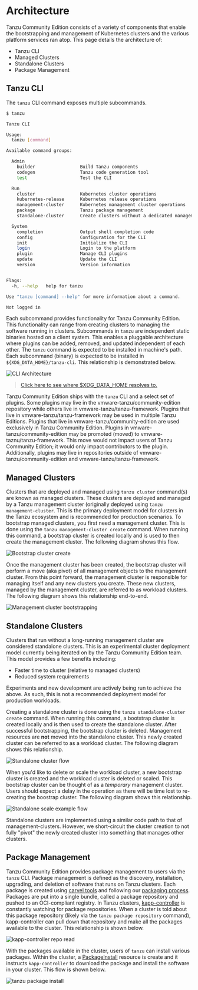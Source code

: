 # Architecture

Tanzu Community Edition consists of a variety of components that enable the
bootstrapping and management of Kubernetes clusters and the various platform
services ran atop. This page details the architecture of:

* Tanzu CLI
* Managed Clusters
* Standalone Clusters
* Package Management

## Tanzu CLI

The `tanzu` CLI command exposes multiple subcommands.

```sh
$ tanzu

Tanzu CLI

Usage:
  tanzu [command]

Available command groups:

  Admin
    builder                 Build Tanzu components
    codegen                 Tanzu code generation tool
    test                    Test the CLI

  Run
    cluster                 Kubernetes cluster operations
    kubernetes-release      Kubernetes release operations
    management-cluster      Kubernetes management cluster operations
    package                 Tanzu package management
    standalone-cluster      Create clusters without a dedicated management cluster

  System
    completion              Output shell completion code
    config                  Configuration for the CLI
    init                    Initialize the CLI
    login                   Login to the platform
    plugin                  Manage CLI plugins
    update                  Update the CLI
    version                 Version information


Flags:
  -h, --help   help for tanzu

Use "tanzu [command] --help" for more information about a command.

Not logged in
```

Each subcommand provides functionality for Tanzu Community Edition. This
functionality can range from creating clusters to managing the software running
in clusters. Subcommands in `tanzu` are independent static binaries hosted on a
client system. This enables a pluggable architecture where plugins can be added,
removed, and updated independent of each other. The `tanzu` command is expected
to be installed in machine's path. Each subcommand (binary) is expected to be
installed in `${XDG_DATA_HOME}/tanzu-cli`. This relationship is demonstrated
below.

![CLI Architecture](../../img/cli-arch.png)

> [Click here to see where $XDG_DATA_HOME resolves
> to.](https://github.com/adrg/xdg#xdg-base-directory)

Tanzu Community Edition ships with the `tanzu` CLI and a select set of plugins.
Some plugins may live in the vmware-tanzu/community-edition repository while
others live in vmware-tanzu/tanzu-framework. Plugins that live in
vmware-tanzu/tanzu-framework may be used in multiple Tanzu Editions. Plugins
that live in vmware-tanzu/community-edition are used exclusively in Tanzu
Community Edition. Plugins in vmware-tanzu/community-edition may be promoted
(moved) to vmware-taznu/tanzu-framework. This move would not impact users of
Tanzu Community Edition; it would only impact contributors to the plugin.
Additionally, plugins may live in repositories outside of
vmware-tanzu/community-edition and vmware-tanzu/tanzu-framework.

## Managed Clusters

Clusters that are deployed and managed using `tanzu cluster` command(s) are
known as managed clusters. These clusters are deployed and managed by a Tanzu
management cluster (originally deployed using `tanzu management-cluster`. This
is the primary deployment model for clusters in the Tanzu ecosystem and is
recommended for production scenarios. To bootstrap managed clusters, you first
need a management cluster.  This is done using the `tanzu management-cluster
create` command. When running this command, a bootstrap cluster is created
locally and is used to then create the management cluster. The following diagram
shows this flow.

![Bootstrap cluster create](../../img/bootstrap-cluster-create.png)

Once the management cluster has been created, the bootstrap cluster will perform
a move (aka pivot) of all management objects to the management cluster. From
this point forward, the management cluster is responsible for managing itself
and any new clusters you create. These new clusters, managed by the management
cluster, are referred to as workload clusters. The following diagram shows this
relationship end-to-end.

![Management cluster bootstrapping](../../img/management-cluster-flow.png)

## Standalone Clusters

Clusters that run without a long-running management cluster are considered
standalone clusters. This is an experimental cluster deployment model currently
being iterated on by the Tanzu Community Edition team. This model provides a few
benefits including:

* Faster time to cluster (relative to managed clusters)
* Reduced system requirements

Experiments and new development are actively being run to achieve the above. As
such, this is not a recommended deployment model for production workloads.

Creating a standalone cluster is done using the `tanzu standalone-cluster
create` command. When running this command, a bootstrap cluster is created
locally and is then used to create the standalone cluster. After successful
bootstrapping, the bootstrap cluster is deleted. Management resources are
**not** moved into the standalone cluster. This newly created cluster can be
referred to as a workload cluster.  The following diagram shows this
relationship.

![Standalone cluster flow](../../img/standalone-cluster-flow.png)

When you'd like to delete or scale the workload cluster, a new bootstrap
cluster is created and the workload cluster is deleted or scaled. This bootstrap
cluster can be thought of as a _temporary_ management cluster. Users should
expect a delay in the operation as there will be time lost to re-creating the
boostrap cluster. The following diagram shows this relationship.

![Standalone scale example flow](../../img/flow-for-standalone-mutation.png)

Standalone clusters are implemented using a similar code path to that of
management-clusters. However, we short-circuit the cluster creation to not fully
"pivot" the newly created cluster into something that manages other clusters.

## Package Management

Tanzu Community Edition provides package management to users via the `tanzu`
CLI. Package management is defined as the discovery, installation, upgrading,
and deletion of software that runs on Tanzu clusters. Each package is created
using [carvel tools](https://carvel.dev/) and following our [packaging
process](designs/package-process). Packages are put into a single bundle, called
a package repository and pushed to an OCI-compliant registry. In Tanzu clusters,
[kapp-controller](https://carvel.dev/kapp-controller) is constantly watching for
package repositories. When a cluster is told about this package repository
(likely via the `tanzu package repository` command), kapp-controller can pull
down that repository and make all the packages available to the cluster. This
relationship is shown below.

![kapp-controller repo read](../../img/tanzu-carvel-new-apis.png)

With the packages available in the cluster, users of `tanzu` can install various
packages. Within the cluster, a
[PackageInstall](https://carvel.dev/kapp-controller/docs/latest/packaging/#packageinstall)
resource is create and it instructs `kapp-controller` to download the package
and install the software in your cluster. This flow is shown below.

![tanzu package install](../../img/tanzu-package-install-2.png)
